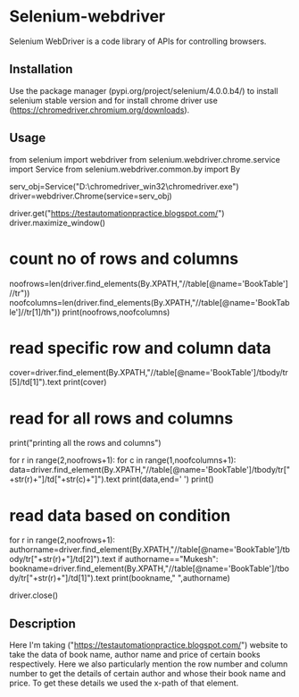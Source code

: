 # Selenium-webdriver

Selenium WebDriver is a code library of APIs for controlling browsers.

## Installation

Use the package manager (pypi.org/project/selenium/4.0.0.b4/) to install selenium stable version and for install chrome driver use (https://chromedriver.chromium.org/downloads).

## Usage

from selenium import webdriver
from selenium.webdriver.chrome.service import Service
from selenium.webdriver.common.by import By


serv_obj=Service("D:\chromedriver_win32\chromedriver.exe")
driver=webdriver.Chrome(service=serv_obj)

driver.get("https://testautomationpractice.blogspot.com/")
driver.maximize_window()

# count no of rows and columns
noofrows=len(driver.find_elements(By.XPATH,"//table[@name='BookTable']//tr"))
noofcolumns=len(driver.find_elements(By.XPATH,"//table[@name='BookTable']//tr[1]/th"))
print(noofrows,noofcolumns)

# read specific row and column data
cover=driver.find_element(By.XPATH,"//table[@name='BookTable']/tbody/tr[5]/td[1]").text
print(cover)

# read for all rows and columns
print("printing all the rows and columns")

for r in range(2,noofrows+1):
    for c in range(1,noofcolumns+1):
        data=driver.find_element(By.XPATH,"//table[@name='BookTable']/tbody/tr["+str(r)+"]/td["+str(c)+"]").text
        print(data,end='            ')
    print()


# read data based on condition
for r in range(2,noofrows+1):
    authorname=driver.find_element(By.XPATH,"//table[@name='BookTable']/tbody/tr["+str(r)+"]/td[2]").text
    if authorname=="Mukesh":
       bookname=driver.find_element(By.XPATH,"//table[@name='BookTable']/tbody/tr["+str(r)+"]/td[1]").text
       print(bookname,"       ",authorname)

driver.close()

## Description

Here I'm taking ("https://testautomationpractice.blogspot.com/") website to take the data of book name, author name and price of certain books respectively.
Here we also particularly mention the row number and column number to get the details of certain author and whose their book name and price. To get these details we used the x-path of that element.




